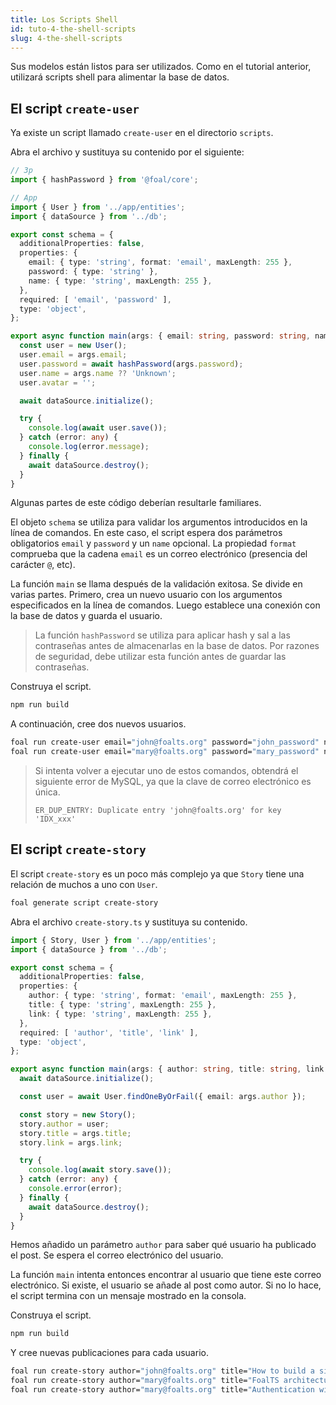 ```yaml
---
title: Los Scripts Shell
id: tuto-4-the-shell-scripts
slug: 4-the-shell-scripts
---
```


Sus modelos están listos para ser utilizados. Como en el tutorial anterior, utilizará scripts shell para alimentar la base de datos.

## El script `create-user`

Ya existe un script llamado `create-user` en el directorio `scripts`.

Abra el archivo y sustituya su contenido por el siguiente:

```typescript
// 3p
import { hashPassword } from '@foal/core';

// App
import { User } from '../app/entities';
import { dataSource } from '../db';

export const schema = {
  additionalProperties: false,
  properties: {
    email: { type: 'string', format: 'email', maxLength: 255 },
    password: { type: 'string' },
    name: { type: 'string', maxLength: 255 },
  },
  required: [ 'email', 'password' ],
  type: 'object',
};

export async function main(args: { email: string, password: string, name?: string }) {
  const user = new User();
  user.email = args.email;
  user.password = await hashPassword(args.password);
  user.name = args.name ?? 'Unknown';
  user.avatar = '';

  await dataSource.initialize();

  try {
    console.log(await user.save());
  } catch (error: any) {
    console.log(error.message);
  } finally {
    await dataSource.destroy();
  }
}

```

Algunas partes de este código deberían resultarle familiares.

El objeto `schema` se utiliza para validar los argumentos introducidos en la línea de comandos. En este caso, el script espera dos parámetros obligatorios `email` y `password` y un `name` opcional. La propiedad `format` comprueba que la cadena `email` es un correo electrónico (presencia del carácter `@`, etc). 

La función `main` se llama después de la validación exitosa. Se divide en varias partes. Primero, crea un nuevo usuario con los argumentos especificados en la línea de comandos. Luego establece una conexión con la base de datos y guarda el usuario.

> La función `hashPassword` se utiliza para aplicar hash y sal a las contraseñas antes de almacenarlas en la base de datos. Por razones de seguridad, debe utilizar esta función antes de guardar las contraseñas.

Construya el script.

```bash
npm run build
```

A continuación, cree dos nuevos usuarios.

```bash
foal run create-user email="john@foalts.org" password="john_password" name="John"
foal run create-user email="mary@foalts.org" password="mary_password" name="Mary"
```

> Si intenta volver a ejecutar uno de estos comandos, obtendrá el siguiente error de MySQL, ya que la clave de correo electrónico es única.
>
> `ER_DUP_ENTRY: Duplicate entry 'john@foalts.org' for key 'IDX_xxx'`

## El script `create-story`

El script `create-story` es un poco más complejo ya que `Story` tiene una relación de muchos a uno con `User`.

```bash
foal generate script create-story
```

Abra el archivo `create-story.ts` y sustituya su contenido.

```typescript
import { Story, User } from '../app/entities';
import { dataSource } from '../db';

export const schema = {
  additionalProperties: false,
  properties: {
    author: { type: 'string', format: 'email', maxLength: 255 },
    title: { type: 'string', maxLength: 255 },
    link: { type: 'string', maxLength: 255 },
  },
  required: [ 'author', 'title', 'link' ],
  type: 'object',
};

export async function main(args: { author: string, title: string, link: string }) {
  await dataSource.initialize();

  const user = await User.findOneByOrFail({ email: args.author });

  const story = new Story();
  story.author = user;
  story.title = args.title;
  story.link = args.link;

  try {
    console.log(await story.save());
  } catch (error: any) {
    console.error(error);
  } finally {
    await dataSource.destroy();
  }
}

```

Hemos añadido un parámetro `author` para saber qué usuario ha publicado el post. Se espera el correo electrónico del usuario.

La función `main` intenta entonces encontrar al usuario que tiene este correo electrónico. Si existe, el usuario se añade al post como autor. Si no lo hace, el script termina con un mensaje mostrado en la consola.

Construya el script.

```bash
npm run build
```

Y cree nuevas publicaciones para cada usuario.

```bash
foal run create-story author="john@foalts.org" title="How to build a simple to-do list" link="https://foalts.org/docs/tutorials/simple-todo-list/1-installation"
foal run create-story author="mary@foalts.org" title="FoalTS architecture overview" link="https://foalts.org/docs/architecture/architecture-overview"
foal run create-story author="mary@foalts.org" title="Authentication with Foal" link="https://foalts.org/docs/authentication/quick-start"
```
